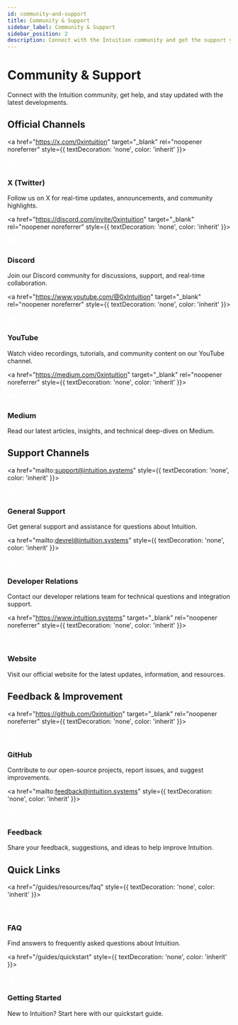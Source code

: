 ```yaml
---
id: community-and-support
title: Community & Support
sidebar_label: Community & Support
sidebar_position: 2
description: Connect with the Intuition community and get the support you need
---
```


# Community & Support

Connect with the Intuition community, get help, and stay updated with the latest developments.

## Official Channels

<div style={{ 
  display: 'grid', 
  gridTemplateColumns: 'repeat(4, 1fr)', 
  gap: '2rem', 
  marginTop: '2rem', 
  marginBottom: '2rem'
}}>

<a href="https://x.com/0xintuition" target="_blank" rel="noopener noreferrer" style={{ textDecoration: 'none', color: 'inherit' }}>
<div style={{ border: '1px solid var(--ifm-color-emphasis-300)', borderRadius: '8px', padding: '1.5rem', backgroundColor: 'var(--ifm-background-color)', height: '100%', display: 'flex', flexDirection: 'column' }} className="docs-card">
<div style={{ display: 'flex', alignItems: 'center', marginBottom: '1rem' }}>
<div style={{ width: '40px', height: '40px', borderRadius: '8px', backgroundColor: '#1DA1F2', display: 'flex', alignItems: 'center', justifyContent: 'center', marginRight: '1rem' }}>
<svg width="20" height="20" viewBox="0 0 24 24" fill="white">
<path d="M18.244 2.25h3.308l-7.227 8.26 8.502 11.24H16.17l-5.214-6.817L4.99 21.75H1.68l7.73-8.835L1.254 2.25H8.08l4.713 6.231zm-1.161 17.52h1.833L7.084 4.126H5.117z"/>
</svg>
</div>
<h3 style={{ margin: 0 }}>X (Twitter)</h3>
</div>
<div style={{ flex: 1, display: 'flex', flexDirection: 'column' }}>
<p style={{ marginBottom: '1rem', color: 'var(--ifm-color-emphasis-700)' }}>
Follow us on X for real-time updates, announcements, and community highlights.
</p>
</div>
</div>
</a>

<a href="https://discord.com/invite/0xintuition" target="_blank" rel="noopener noreferrer" style={{ textDecoration: 'none', color: 'inherit' }}>
<div style={{ border: '1px solid var(--ifm-color-emphasis-300)', borderRadius: '8px', padding: '1.5rem', backgroundColor: 'var(--ifm-background-color)', height: '100%', display: 'flex', flexDirection: 'column' }} className="docs-card">
<div style={{ display: 'flex', alignItems: 'center', marginBottom: '1rem' }}>
<div style={{ width: '40px', height: '40px', borderRadius: '8px', backgroundColor: '#5865F2', display: 'flex', alignItems: 'center', justifyContent: 'center', marginRight: '1rem' }}>
<svg width="20" height="20" viewBox="0 0 24 24" fill="white">
<path d="M20.317 4.37a19.791 19.791 0 0 0-4.885-1.515a.074.074 0 0 0-.079.037c-.21.375-.444.864-.608 1.25a18.27 18.27 0 0 0-5.487 0a12.64 12.64 0 0 0-.617-1.25a.077.077 0 0 0-.079-.037A19.736 19.736 0 0 0 3.677 4.37a.07.07 0 0 0-.032.027C.533 9.046-.32 13.58.099 18.057a.082.082 0 0 0 .031.057a19.9 19.9 0 0 0 5.993 3.03a.078.078 0 0 0 .084-.028a14.09 14.09 0 0 0 1.226-1.994a.076.076 0 0 0-.041-.106a13.107 13.107 0 0 1-1.872-.892a.077.077 0 0 1-.008-.128a10.2 10.2 0 0 0 .372-.292a.074.074 0 0 1 .077-.01c3.928 1.793 8.18 1.793 12.062 0a.074.074 0 0 1 .078.01c.12.098.246.198.373.292a.077.077 0 0 1-.006.127a12.299 12.299 0 0 1-1.873.892a.077.077 0 0 0-.041.107c.36.698.772 1.362 1.225 1.993a.076.076 0 0 0 .084.028a19.839 19.839 0 0 0 6.002-3.03a.077.077 0 0 0 .032-.054c.5-5.177-.838-9.674-3.549-13.66a.061.061 0 0 0-.031-.03zM8.02 15.33c-1.183 0-2.157-1.085-2.157-2.419c0-1.333.956-2.419 2.157-2.419c1.21 0 2.176 1.096 2.157 2.42c0 1.333-.956 2.418-2.157 2.418zm7.975 0c-1.183 0-2.157-1.085-2.157-2.419c0-1.333.955-2.419 2.157-2.419c1.21 0 2.176 1.096 2.157 2.42c0 1.333-.946 2.418-2.157 2.418z"/>
</svg>
</div>
<h3 style={{ margin: 0 }}>Discord</h3>
</div>
<div style={{ flex: 1, display: 'flex', flexDirection: 'column' }}>
<p style={{ marginBottom: '1rem', color: 'var(--ifm-color-emphasis-700)' }}>
Join our Discord community for discussions, support, and real-time collaboration.
</p>
</div>
</div>
</a>

<a href="https://www.youtube.com/@0xIntuition" target="_blank" rel="noopener noreferrer" style={{ textDecoration: 'none', color: 'inherit' }}>
<div style={{ border: '1px solid var(--ifm-color-emphasis-300)', borderRadius: '8px', padding: '1.5rem', backgroundColor: 'var(--ifm-background-color)', height: '100%', display: 'flex', flexDirection: 'column' }} className="docs-card">
<div style={{ display: 'flex', alignItems: 'center', marginBottom: '1rem' }}>
<div style={{ width: '40px', height: '40px', borderRadius: '8px', backgroundColor: '#FF0000', display: 'flex', alignItems: 'center', justifyContent: 'center', marginRight: '1rem' }}>
<svg width="20" height="20" viewBox="0 0 24 24" fill="white">
<path d="M23.498 6.186a3.016 3.016 0 0 0-2.122-2.136C19.505 3.545 12 3.545 12 3.545s-7.505 0-9.377.505A3.017 3.017 0 0 0 .502 6.186C0 8.07 0 12 0 12s0 3.93.502 5.814a3.016 3.016 0 0 0 2.122 2.136c1.871.505 9.376.505 9.376.505s7.505 0 9.377-.505a3.015 3.015 0 0 0 2.122-2.136C24 15.93 24 12 24 12s0-3.93-.502-5.814zM9.545 15.568V8.432L15.818 12l-6.273 3.568z"/>
</svg>
</div>
<h3 style={{ margin: 0 }}>YouTube</h3>
</div>
<div style={{ flex: 1, display: 'flex', flexDirection: 'column' }}>
<p style={{ marginBottom: '1rem', color: 'var(--ifm-color-emphasis-700)' }}>
Watch video recordings, tutorials, and community content on our YouTube channel.
</p>
</div>
</div>
</a>

<a href="https://medium.com/0xintuition" target="_blank" rel="noopener noreferrer" style={{ textDecoration: 'none', color: 'inherit' }}>
<div style={{ border: '1px solid var(--ifm-color-emphasis-300)', borderRadius: '8px', padding: '1.5rem', backgroundColor: 'var(--ifm-background-color)', height: '100%', display: 'flex', flexDirection: 'column' }} className="docs-card">
<div style={{ display: 'flex', alignItems: 'center', marginBottom: '1rem' }}>
<div style={{ width: '40px', height: '40px', borderRadius: '8px', backgroundColor: '#00AB6C', display: 'flex', alignItems: 'center', justifyContent: 'center', marginRight: '1rem' }}>
<svg width="20" height="20" viewBox="0 0 24 24" fill="white">
<path d="M13.54 12a6.8 6.8 0 01-6.77 6.82A6.8 6.8 0 010 12a6.8 6.8 0 016.77-6.82A6.8 6.8 0 0113.54 12zM20.96 12c0 3.54-1.51 6.42-3.38 6.42-1.87 0-3.39-2.88-3.39-6.42s1.52-6.42 3.39-6.42 3.38 2.88 3.38 6.42M24 12c0 3.17-.53 5.75-1.19 5.75-.66 0-1.19-2.58-1.19-5.75s.53-5.75 1.19-5.75C23.47 6.25 24 8.83 24 12z"/>
</svg>
</div>
<h3 style={{ margin: 0 }}>Medium</h3>
</div>
<div style={{ flex: 1, display: 'flex', flexDirection: 'column' }}>
<p style={{ marginBottom: '1rem', color: 'var(--ifm-color-emphasis-700)' }}>
Read our latest articles, insights, and technical deep-dives on Medium.
</p>
</div>
</div>
</a>

</div>

## Support Channels

<div style={{ 
  display: 'grid', 
  gridTemplateColumns: 'repeat(3, 1fr)', 
  gap: '2rem', 
  marginTop: '2rem', 
  marginBottom: '2rem'
}}>

<a href="mailto:support@intuition.systems" style={{ textDecoration: 'none', color: 'inherit' }}>
<div style={{ border: '1px solid var(--ifm-color-emphasis-300)', borderRadius: '8px', padding: '1.5rem', backgroundColor: 'var(--ifm-background-color)', height: '100%', display: 'flex', flexDirection: 'column' }} className="docs-card">
<div style={{ display: 'flex', alignItems: 'center', marginBottom: '1rem' }}>
<div style={{ width: '40px', height: '40px', borderRadius: '8px', backgroundColor: '#6366F1', display: 'flex', alignItems: 'center', justifyContent: 'center', marginRight: '1rem' }}>
<svg width="20" height="20" viewBox="0 0 24 24" fill="white">
<path d="M12 2C6.48 2 2 6.48 2 12s4.48 10 10 10 10-4.48 10-10S17.52 2 12 2zm1 15h-2v-6h2v6zm0-8h-2V7h2v2z"/>
</svg>
</div>
<h3 style={{ margin: 0 }}>General Support</h3>
</div>
<div style={{ flex: 1, display: 'flex', flexDirection: 'column' }}>
<p style={{ marginBottom: '1rem', color: 'var(--ifm-color-emphasis-700)' }}>
Get general support and assistance for questions about Intuition.
</p>
</div>
</div>
</a>

<a href="mailto:devrel@intuition.systems" style={{ textDecoration: 'none', color: 'inherit' }}>
<div style={{ border: '1px solid var(--ifm-color-emphasis-300)', borderRadius: '8px', padding: '1.5rem', backgroundColor: 'var(--ifm-background-color)', height: '100%', display: 'flex', flexDirection: 'column' }} className="docs-card">
<div style={{ display: 'flex', alignItems: 'center', marginBottom: '1rem' }}>
<div style={{ width: '40px', height: '40px', borderRadius: '8px', backgroundColor: '#10B981', display: 'flex', alignItems: 'center', justifyContent: 'center', marginRight: '1rem' }}>
<svg width="20" height="20" viewBox="0 0 24 24" fill="white">
<path d="M12 2C6.48 2 2 6.48 2 12s4.48 10 10 10 10-4.48 10-10S17.52 2 12 2zm-2 15l-5-5 1.41-1.41L10 14.17l7.59-7.59L19 8l-9 9z"/>
</svg>
</div>
<h3 style={{ margin: 0 }}>Developer Relations</h3>
</div>
<div style={{ flex: 1, display: 'flex', flexDirection: 'column' }}>
<p style={{ marginBottom: '1rem', color: 'var(--ifm-color-emphasis-700)' }}>
Contact our developer relations team for technical questions and integration support.
</p>
</div>
</div>
</a>

<a href="https://www.intuition.systems" target="_blank" rel="noopener noreferrer" style={{ textDecoration: 'none', color: 'inherit' }}>
<div style={{ border: '1px solid var(--ifm-color-emphasis-300)', borderRadius: '8px', padding: '1.5rem', backgroundColor: 'var(--ifm-background-color)', height: '100%', display: 'flex', flexDirection: 'column' }} className="docs-card">
<div style={{ display: 'flex', alignItems: 'center', marginBottom: '1rem' }}>
<div style={{ width: '40px', height: '40px', borderRadius: '8px', backgroundColor: '#F59E0B', display: 'flex', alignItems: 'center', justifyContent: 'center', marginRight: '1rem' }}>
<svg width="20" height="20" viewBox="0 0 24 24" fill="white">
<path d="M12 2l3.09 6.26L22 9.27l-5 4.87 1.18 6.88L12 17.77l-6.18 3.25L7 14.14 2 9.27l6.91-1.01L12 2z"/>
</svg>
</div>
<h3 style={{ margin: 0 }}>Website</h3>
</div>
<div style={{ flex: 1, display: 'flex', flexDirection: 'column' }}>
<p style={{ marginBottom: '1rem', color: 'var(--ifm-color-emphasis-700)' }}>
Visit our official website for the latest updates, information, and resources.
</p>
</div>
</div>
</a>

</div>

## Feedback & Improvement

<div style={{ 
  display: 'grid', 
  gridTemplateColumns: 'repeat(2, 1fr)', 
  gap: '2rem', 
  marginTop: '2rem', 
  marginBottom: '2rem'
}}>

<a href="https://github.com/0xintuition" target="_blank" rel="noopener noreferrer" style={{ textDecoration: 'none', color: 'inherit' }}>
<div style={{ border: '1px solid var(--ifm-color-emphasis-300)', borderRadius: '8px', padding: '1.5rem', backgroundColor: 'var(--ifm-background-color)', height: '100%', display: 'flex', flexDirection: 'column' }} className="docs-card">
<div style={{ display: 'flex', alignItems: 'center', marginBottom: '1rem' }}>
<div style={{ width: '40px', height: '40px', borderRadius: '8px', backgroundColor: '#333', display: 'flex', alignItems: 'center', justifyContent: 'center', marginRight: '1rem' }}>
<svg width="20" height="20" viewBox="0 0 24 24" fill="white">
<path d="M12 0c-6.626 0-12 5.373-12 12 0 5.302 3.438 9.8 8.207 11.387.599.111.793-.261.793-.577v-2.234c-3.338.726-4.033-1.416-4.033-1.416-.546-1.387-1.333-1.756-1.333-1.756-1.089-.745.083-.729.083-.729 1.205.084 1.839 1.237 1.839 1.237 1.07 1.834 2.807 1.304 3.492.997.107-.775.418-1.305.762-1.604-2.665-.305-5.467-1.334-5.467-5.931 0-1.311.469-2.381 1.236-3.221-.124-.303-.535-1.524.117-3.176 0 0 1.008-.322 3.301 1.23.957-.266 1.983-.399 3.003-.404 1.02.005 2.047.138 3.006.404 2.291-1.552 3.297-1.23 3.297-1.23.653 1.653.242 2.874.118 3.176.77.84 1.235 1.911 1.235 3.221 0 4.609-2.807 5.624-5.479 5.921.43.372.823 1.102.823 2.222v3.293c0 .319.192.694.801.576 4.765-1.589 8.199-6.086 8.199-11.386 0-6.627-5.373-12-12-12z"/>
</svg>
</div>
<h3 style={{ margin: 0 }}>GitHub</h3>
</div>
<div style={{ flex: 1, display: 'flex', flexDirection: 'column' }}>
<p style={{ marginBottom: '1rem', color: 'var(--ifm-color-emphasis-700)' }}>
Contribute to our open-source projects, report issues, and suggest improvements.
</p>
</div>
</div>
</a>

<a href="mailto:feedback@intuition.systems" style={{ textDecoration: 'none', color: 'inherit' }}>
<div style={{ border: '1px solid var(--ifm-color-emphasis-300)', borderRadius: '8px', padding: '1.5rem', backgroundColor: 'var(--ifm-background-color)', height: '100%', display: 'flex', flexDirection: 'column' }} className="docs-card">
<div style={{ display: 'flex', alignItems: 'center', marginBottom: '1rem' }}>
<div style={{ width: '40px', height: '40px', borderRadius: '8px', backgroundColor: '#8B5CF6', display: 'flex', alignItems: 'center', justifyContent: 'center', marginRight: '1rem' }}>
<svg width="20" height="20" viewBox="0 0 24 24" fill="white">
<path d="M12 2C6.48 2 2 6.48 2 12s4.48 10 10 10 10-4.48 10-10S17.52 2 12 2zm-2 15l-5-5 1.41-1.41L10 14.17l7.59-7.59L19 8l-9 9z"/>
</svg>
</div>
<h3 style={{ margin: 0 }}>Feedback</h3>
</div>
<div style={{ flex: 1, display: 'flex', flexDirection: 'column' }}>
<p style={{ marginBottom: '1rem', color: 'var(--ifm-color-emphasis-700)' }}>
Share your feedback, suggestions, and ideas to help improve Intuition.
</p>
</div>
</div>
</a>

</div>

## Quick Links

<div style={{ 
  display: 'grid', 
  gridTemplateColumns: 'repeat(2, 1fr)', 
  gap: '2rem', 
  marginTop: '2rem', 
  marginBottom: '2rem'
}}>

<a href="/guides/resources/faq" style={{ textDecoration: 'none', color: 'inherit' }}>
<div style={{ border: '1px solid var(--ifm-color-emphasis-300)', borderRadius: '8px', padding: '1.5rem', backgroundColor: 'var(--ifm-background-color)', height: '100%', display: 'flex', flexDirection: 'column' }} className="docs-card">
<div style={{ display: 'flex', alignItems: 'center', marginBottom: '1rem' }}>
<div style={{ width: '40px', height: '40px', borderRadius: '8px', backgroundColor: '#EF4444', display: 'flex', alignItems: 'center', justifyContent: 'center', marginRight: '1rem' }}>
<svg width="20" height="20" viewBox="0 0 24 24" fill="white">
<path d="M12 2C6.48 2 2 6.48 2 12s4.48 10 10 10 10-4.48 10-10S17.52 2 12 2zm1 15h-2v-6h2v6zm0-8h-2V7h2v2z"/>
</svg>
</div>
<h3 style={{ margin: 0 }}>FAQ</h3>
</div>
<div style={{ flex: 1, display: 'flex', flexDirection: 'column' }}>
<p style={{ marginBottom: '1rem', color: 'var(--ifm-color-emphasis-700)' }}>
Find answers to frequently asked questions about Intuition.
</p>
</div>
</div>
</a>

<a href="/guides/quickstart" style={{ textDecoration: 'none', color: 'inherit' }}>
<div style={{ border: '1px solid var(--ifm-color-emphasis-300)', borderRadius: '8px', padding: '1.5rem', backgroundColor: 'var(--ifm-background-color)', height: '100%', display: 'flex', flexDirection: 'column' }} className="docs-card">
<div style={{ display: 'flex', alignItems: 'center', marginBottom: '1rem' }}>
<div style={{ width: '40px', height: '40px', borderRadius: '8px', backgroundColor: '#06B6D4', display: 'flex', alignItems: 'center', justifyContent: 'center', marginRight: '1rem' }}>
<svg width="20" height="20" viewBox="0 0 24 24" fill="white">
<path d="M12 2l3.09 6.26L22 9.27l-5 4.87 1.18 6.88L12 17.77l-6.18 3.25L7 14.14 2 9.27l6.91-1.01L12 2z"/>
</svg>
</div>
<h3 style={{ margin: 0 }}>Getting Started</h3>
</div>
<div style={{ flex: 1, display: 'flex', flexDirection: 'column' }}>
<p style={{ marginBottom: '1rem', color: 'var(--ifm-color-emphasis-700)' }}>
New to Intuition? Start here with our quickstart guide.
</p>
</div>
</div>
</a>

</div> 